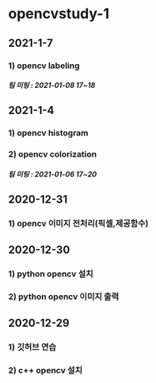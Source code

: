 # opencvstudy-1

## 2021-1-7
### 1) opencv labeling
##### 팀 미팅 : 2021-01-08 17~18

## 2021-1-4
### 1) opencv histogram
### 2) opencv colorization
##### 팀 미팅 : 2021-01-06 17~20

## 2020-12-31
### 1) opencv 이미지 전처리(픽셀,제공함수)

## 2020-12-30
### 1) python opencv 설치
### 2) python opencv 이미지 출력

## 2020-12-29
### 1) 깃허브 연습
### 2) c++ opencv 설치
